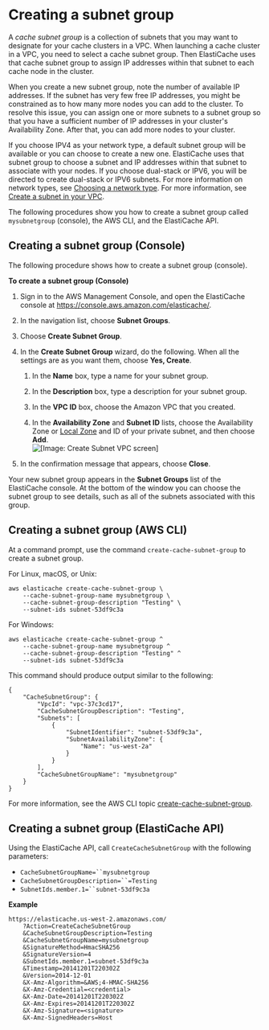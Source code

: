# Creating a subnet group<a name="SubnetGroups.Creating"></a>

A *cache subnet group* is a collection of subnets that you may want to designate for your cache clusters in a VPC\. When launching a cache cluster in a VPC, you need to select a cache subnet group\. Then ElastiCache uses that cache subnet group to assign IP addresses within that subnet to each cache node in the cluster\.

When you create a new subnet group, note the number of available IP addresses\. If the subnet has very few free IP addresses, you might be constrained as to how many more nodes you can add to the cluster\. To resolve this issue, you can assign one or more subnets to a subnet group so that you have a sufficient number of IP addresses in your cluster's Availability Zone\. After that, you can add more nodes to your cluster\.

If you choose IPV4 as your network type, a default subnet group will be available or you can choose to create a new one\. ElastiCache uses that subnet group to choose a subnet and IP addresses within that subnet to associate with your nodes\. If you choose dual\-stack or IPV6, you will be directed to create dual\-stack or IPV6 subnets\. For more information on network types, see [Choosing a network type](network-type.md)\. For more information, see [Create a subnet in your VPC](https://docs.aws.amazon.com/vpc/latest/userguide/working-with-vpcs.html#AddaSubnet)\.

The following procedures show you how to create a subnet group called `mysubnetgroup` \(console\), the AWS CLI, and the ElastiCache API\.

## Creating a subnet group \(Console\)<a name="SubnetGroups.Creating.CON"></a>

The following procedure shows how to create a subnet group \(console\)\.

**To create a subnet group \(Console\)**

1. Sign in to the AWS Management Console, and open the ElastiCache console at [https://console\.aws\.amazon\.com/elasticache/](https://console.aws.amazon.com/elasticache/)\.

1. In the navigation list, choose **Subnet Groups**\.

1. Choose **Create Subnet Group**\.

1. In the **Create Subnet Group** wizard, do the following\. When all the settings are as you want them, choose **Yes, Create**\.

   1. In the **Name** box, type a name for your subnet group\.

   1. In the **Description** box, type a description for your subnet group\.

   1. In the **VPC ID** box, choose the Amazon VPC that you created\.

   1. In the **Availability Zone** and **Subnet ID** lists, choose the Availability Zone or [Local Zone](https://docs.aws.amazon.com/AmazonElastiCache/latest/red-ug/Local_zones.html) and ID of your private subnet, and then choose **Add**\.  
![\[Image: Create Subnet VPC screen\]](http://docs.aws.amazon.com/AmazonElastiCache/latest/mem-ug/images/vpc-03.png)

1. In the confirmation message that appears, choose **Close**\.

Your new subnet group appears in the **Subnet Groups** list of the ElastiCache console\. At the bottom of the window you can choose the subnet group to see details, such as all of the subnets associated with this group\.

## Creating a subnet group \(AWS CLI\)<a name="SubnetGroups.Creating.CLI"></a>

At a command prompt, use the command `create-cache-subnet-group` to create a subnet group\.

For Linux, macOS, or Unix:

```
aws elasticache create-cache-subnet-group \
    --cache-subnet-group-name mysubnetgroup \
    --cache-subnet-group-description "Testing" \
    --subnet-ids subnet-53df9c3a
```

For Windows:

```
aws elasticache create-cache-subnet-group ^
    --cache-subnet-group-name mysubnetgroup ^
    --cache-subnet-group-description "Testing" ^
    --subnet-ids subnet-53df9c3a
```

This command should produce output similar to the following:

```
{
    "CacheSubnetGroup": {
        "VpcId": "vpc-37c3cd17", 
        "CacheSubnetGroupDescription": "Testing", 
        "Subnets": [
            {
                "SubnetIdentifier": "subnet-53df9c3a", 
                "SubnetAvailabilityZone": {
                    "Name": "us-west-2a"
                }
            }
        ], 
        "CacheSubnetGroupName": "mysubnetgroup"
    }
}
```

For more information, see the AWS CLI topic [create\-cache\-subnet\-group](https://docs.aws.amazon.com/cli/latest/reference/elasticache/create-cache-subnet-group.html)\.

## Creating a subnet group \(ElastiCache API\)<a name="SubnetGroups.Creating.API"></a>

Using the ElastiCache API, call `CreateCacheSubnetGroup` with the following parameters: 
+ `CacheSubnetGroupName=``mysubnetgroup`
+ `CacheSubnetGroupDescription=``=Testing`
+ `SubnetIds.member.1=``subnet-53df9c3a`

**Example**  

```
https://elasticache.us-west-2.amazonaws.com/
    ?Action=CreateCacheSubnetGroup
    &CacheSubnetGroupDescription=Testing
    &CacheSubnetGroupName=mysubnetgroup
    &SignatureMethod=HmacSHA256
    &SignatureVersion=4
    &SubnetIds.member.1=subnet-53df9c3a 
    &Timestamp=20141201T220302Z
    &Version=2014-12-01
    &X-Amz-Algorithm=&AWS;4-HMAC-SHA256
    &X-Amz-Credential=<credential>
    &X-Amz-Date=20141201T220302Z
    &X-Amz-Expires=20141201T220302Z
    &X-Amz-Signature=<signature>
    &X-Amz-SignedHeaders=Host
```